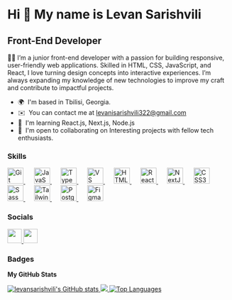 Hi 👋 My name is Levan Sarishvili
=================================

Front-End Developer
-------------------

🧑‍💻 I’m a junior front-end developer with a passion for building responsive, user-friendly web applications. Skilled in HTML, CSS, JavaScript, and React, I love turning design concepts into interactive experiences. I’m always expanding my knowledge of new technologies to improve my craft and contribute to impactful projects.

* 🌍  I'm based in Tbilisi, Georgia.
* ✉️  You can contact me at [levanisarishvili322@gmail.com](mailto:levanisarishvili322@gmail.com)
* 🧠  I'm learning React.js, Next.js, Node.js
* 🤝  I'm open to collaborating on Interesting projects with fellow tech enthusiasts.

### Skills


<p align="left"> <a href="https://git-scm.com/" target="_blank" rel="noreferrer" style="margin-right: 20px;"> <img src="https://raw.githubusercontent.com/danielcranney/readme-generator/main/public/icons/skills/git-colored.svg" width="36" height="36" alt="Git" /> </a> <a href="https://developer.mozilla.org/en-US/docs/Web/JavaScript" target="_blank" rel="noreferrer" style="margin-right: 20px;"> <img src="https://raw.githubusercontent.com/danielcranney/readme-generator/main/public/icons/skills/javascript-colored.svg" width="36" height="36" alt="JavaScript" /> </a> <a href="https://www.typescriptlang.org/" target="_blank" rel="noreferrer" style="margin-right: 20px;"> <img src="https://raw.githubusercontent.com/danielcranney/readme-generator/main/public/icons/skills/typescript-colored.svg" width="36" height="36" alt="TypeScript" /> </a> <a href="https://code.visualstudio.com/" target="_blank" rel="noreferrer" style="margin-right: 20px;"> <img src="https://raw.githubusercontent.com/danielcranney/readme-generator/main/public/icons/skills/visualstudiocode.svg" width="36" height="36" alt="VS Code" /> </a> <a href="https://developer.mozilla.org/en-US/docs/Glossary/HTML5" target="_blank" rel="noreferrer" style="margin-right: 20px;"> <img src="https://raw.githubusercontent.com/danielcranney/readme-generator/main/public/icons/skills/html5-colored.svg" width="36" height="36" alt="HTML5" /> </a> <a href="https://reactjs.org/" target="_blank" rel="noreferrer" style="margin-right: 20px;"> <img src="https://raw.githubusercontent.com/danielcranney/readme-generator/main/public/icons/skills/react-colored.svg" width="36" height="36" alt="React" /> </a> <a href="https://nextjs.org/docs" target="_blank" rel="noreferrer" style="margin-right: 20px;"> <img src="https://raw.githubusercontent.com/danielcranney/readme-generator/main/public/icons/skills/nextjs-colored.svg" width="36" height="36" alt="NextJs" /> </a> <a href="https://www.w3.org/TR/CSS/#css" target="_blank" rel="noreferrer" style="margin-right: 20px;"> <img src="https://raw.githubusercontent.com/danielcranney/readme-generator/main/public/icons/skills/css3-colored.svg" width="36" height="36" alt="CSS3" /> </a> <a href="https://sass-lang.com/" target="_blank" rel="noreferrer" style="margin-right: 20px;"> <img src="https://raw.githubusercontent.com/danielcranney/readme-generator/main/public/icons/skills/sass-colored.svg" width="36" height="36" alt="Sass" /> </a> <a href="https://tailwindcss.com/" target="_blank" rel="noreferrer" style="margin-right: 20px;"> <img src="https://raw.githubusercontent.com/danielcranney/readme-generator/main/public/icons/skills/tailwindcss-colored.svg" width="36" height="36" alt="TailwindCSS" /> </a> <a href="https://www.postgresql.org/" target="_blank" rel="noreferrer" style="margin-right: 20px;"> <img src="https://raw.githubusercontent.com/danielcranney/readme-generator/main/public/icons/skills/postgresql-colored.svg" width="36" height="36" alt="PostgreSQL" /> </a> <a href="https://www.figma.com/" target="_blank" rel="noreferrer" style="margin-right: 20px;"> <img src="https://raw.githubusercontent.com/danielcranney/readme-generator/main/public/icons/skills/figma-colored.svg" width="36" height="36" alt="Figma" /> </a> </p>


### Socials

<p align="left"> <a href="https://www.github.com/levansarishvili" target="_blank" rel="noreferrer"> <picture> <source media="(prefers-color-scheme: dark)" srcset="https://raw.githubusercontent.com/danielcranney/readme-generator/main/public/icons/socials/github-dark.svg" /> <source media="(prefers-color-scheme: light)" srcset="https://raw.githubusercontent.com/danielcranney/readme-generator/main/public/icons/socials/github.svg" /> <img src="https://raw.githubusercontent.com/danielcranney/readme-generator/main/public/icons/socials/github.svg" width="32" height="32" /> </picture> </a> <a href="https://www.linkedin.com/in/levan-s-b87245b1/" target="_blank" rel="noreferrer"> <picture> <source media="(prefers-color-scheme: dark)" srcset="https://raw.githubusercontent.com/danielcranney/readme-generator/main/public/icons/socials/linkedin-dark.svg" /> <source media="(prefers-color-scheme: light)" srcset="https://raw.githubusercontent.com/danielcranney/readme-generator/main/public/icons/socials/linkedin.svg" /> <img src="https://raw.githubusercontent.com/danielcranney/readme-generator/main/public/icons/socials/linkedin.svg" width="32" height="32" /> </picture> </a> </p>

### Badges

<b>My GitHub Stats</b>

<a href="http://www.github.com/levansarishvili"> <img src="https://github-readme-stats.vercel.app/api?username=levansarishvili&show_icons=true&hide=&count_private=true&title_color=0891b2&text_color=ffffff&icon_color=0891b2&bg_color=27272a&hide_border=true&show_icons=true" alt="levansarishvili's GitHub stats" /> </a> <a href="http://www.github.com/levansarishvili"> <img src="https://github-readme-streak-stats.herokuapp.com/?user=levansarishvili&stroke=ffffff&background=27272a&ring=0891b2&fire=0891b2&currStreakNum=ffffff&currStreakLabel=0891b2&sideNums=ffffff&sideLabels=ffffff&dates=ffffff&hide_border=true" /> </a> <a href="https://github.com/levansarishvili" align="left"> <img src="https://github-readme-stats.vercel.app/api/top-langs/?username=levansarishvili&langs_count=10&title_color=0891b2&text_color=ffffff&icon_color=0891b2&bg_color=27272a&hide_border=true&locale=en&custom_title=Top%20Languages" alt="Top Languages" /> </a>
